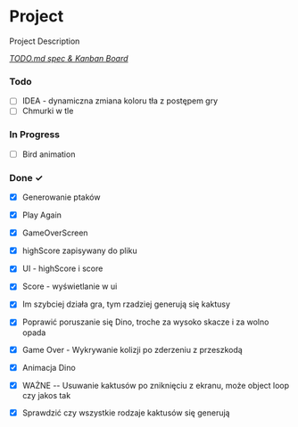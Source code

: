 # Project

Project Description

<em>[TODO.md spec & Kanban Board](https://bit.ly/3fCwKfM)</em>

### Todo

- [ ] IDEA - dynamiczna zmiana koloru tła z postępem gry  
- [ ] Chmurki w tle  

### In Progress

- [ ] Bird animation  

### Done ✓

- [x] Generowanie ptaków  
- [x] Play Again  
- [x] GameOverScreen  
- [x] highScore zapisywany do pliku  
- [x] UI - highScore i score  
- [x] Score - wyświetlanie w ui  
- [x] Im szybciej działa gra, tym rzadziej generują się kaktusy  
- [x] Poprawić poruszanie się Dino, troche za wysoko skacze i za wolno opada  
- [x] Game Over - Wykrywanie kolizji po zderzeniu z przeszkodą  
- [x] Animacja Dino  
- [x] WAŻNE -- Usuwanie kaktusów po zniknięciu z ekranu, może object loop czy jakos tak  
- [x] Sprawdzić czy wszystkie rodzaje kaktusów się generują  

